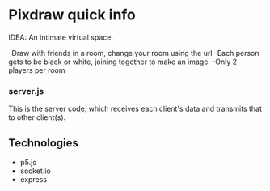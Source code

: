 # Pixdraw quick info
IDEA: An intimate virtual space. 

-Draw with friends in a room, change your room using the url 
-Each person gets to be black or white, joining together to make an image. 
-Only 2 players per room


### server.js

This is the server code, which receives each client's data and transmits that to other client(s).


## Technologies

- p5.js
- socket.io
- express
